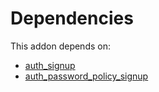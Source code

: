 # Dependencies

This addon depends on:

- [auth_signup](https://github.com/bringout/oca-ocb-security/tree/04eb178cd56ee1917e52a417efa0c0bc26578372/odoo-bringout-oca-ocb-auth_signup)
- [auth_password_policy_signup](https://github.com/bringout/oca-ocb-security/tree/04eb178cd56ee1917e52a417efa0c0bc26578372/odoo-bringout-oca-ocb-auth_password_policy_signup)
